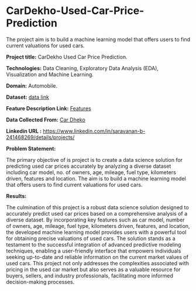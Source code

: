 # CarDekho-Used-Car-Price-Prediction
The project aim is to build a machine learning model that offers users to find current valuations for used cars.

**Project title:** CarDekho Used Car Price Prediction.

**Technologies:** Data Cleaning, Exploratory Data Analysis (EDA), Visualization and Machine Learning.

**Domain:** Automobile.

**Dataset:** [data link](https://drive.google.com/drive/folders/16U7OH7URsCW0rf91cwyDqEgd9UoeZAJh)

**Feature Description Link:** [Features](https://docs.google.com/document/d/1hxW7IvCX5806H0IsG2Zg9WnVIpr2ZPueB4AElMTokGs/edit)

**Data Collected From:** [Car Dheko](https://www.cardekho.com/usedCars)

**Linkedin URL :** https://www.linkedin.com/in/saravanan-b-241468269/details/projects/

**Problem Statement:**

The primary objective of is project is to create a data science solution for predicting used car prices accurately by analyzing a diverse dataset including car model, no. of owners, age, mileage, fuel type, kilometers driven, features and location. The aim is to build a machine learning model that offers users to find current valuations for used cars.

**Results:**

The culmination of this project is a robust data science solution designed to accurately predict used car prices based on a comprehensive analysis of a diverse dataset. By incorporating key features such as car model, number of owners, age, mileage, fuel type, kilometers driven, features, and location, the developed machine learning model provides users with a powerful tool for obtaining precise valuations of used cars. The solution stands as a testament to the successful integration of advanced predictive modeling techniques, enabling a user-friendly interface that empowers individuals seeking up-to-date and reliable information on the current market values of used cars. This project not only addresses the complexities associated with pricing in the used car market but also serves as a valuable resource for buyers, sellers, and industry professionals, facilitating more informed decision-making processes.
